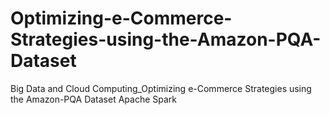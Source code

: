 # Optimizing-e-Commerce-Strategies-using-the-Amazon-PQA-Dataset
Big Data and Cloud Computing_Optimizing e-Commerce Strategies using the Amazon-PQA Dataset
Apache Spark
